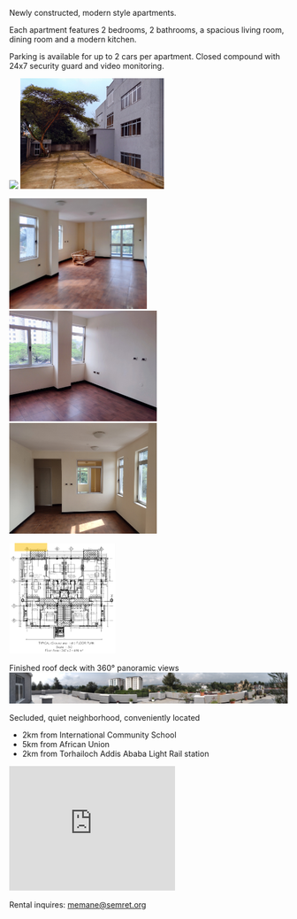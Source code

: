 Newly constructed, modern style apartments. 

Each apartment features 2 bedrooms, 2 bathrooms, a spacious living room, dining room and a modern kitchen.   

Parking is available for up to 2 cars per apartment. Closed compound with 24x7 security guard and video monitoring.

<img src=/images/IMG_20210905_090713551_2.jpg  height="200"> <img src=/images/IMG_20210901_071213951_2.jpg height="200"> 

<img src=/images/IMG_20210905_091108467~5.jpg height="200">  <img src=/images/IMG_20210905_091128666~4.jpg height="200"> <img src=/images/IMG_20210905_091812059~2.jpg height="200"> 

<img src=/images/floorplan.png height="200">

Finished roof deck with 360° panoramic views
![Image](/images/IMG_20210905_092148585.jpg)

Secluded, quiet neighborhood, conveniently located

- 2km from International Community School 
- 5km from African Union
- 2km from Torhailoch Addis Ababa Light Rail station

<div>
  <iframe src="https://www.google.com/maps/embed?pb=!1m18!1m12!1m3!1d3940.771794561269!2d38.71442515272599!3d8.993134664590336!2m3!1f0!2f0!3f0!3m2!1i1024!2i768!4f13.1!3m3!1m2!1s0x0%3A0x0!2zOMKwNTknNDQuMyJOIDM4wrA0Mic1Mi4zIkU!5e0!3m2!1sen!2sus!4v1635214761293!5m2!1sen!2sus" 
        width="300" height="225" style="border:0;" allowfullscreen="" loading="lazy">
  </iframe>
</div>

Rental inquires: memane@semret.org
